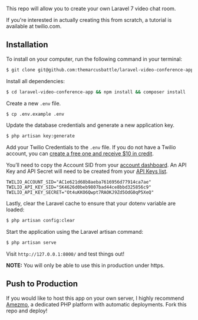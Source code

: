 This repo will allow you to create your own Laravel 7 video chat room. 

If you're interested in actually creating this from scratch, a tutorial is available at twilio.com.

## Installation

To install on your computer, run the following command in your terminal:

```bash
$ git clone git@github.com:themarcusbattle/laravel-video-conference-app.git
```

Install all dependencies:

```bash
$ cd laravel-video-conference-app && npm install && composer install
```

Create a new `.env` file.

```bash
$ cp .env.example .env
```

Update the database credentials and generate a new application key.

```bash
$ php artisan key:generate
```

Add your Twilio Credentials to the `.env` file. If you do not have a Twilio account, you can [create a free one and receive $10 in credit](http://www.twilio.com/referral/5PFGwv).

You’ll need to copy the Account SID from your [account dashboard](https://www.twilio.com/console). An API Key and API Secret will need to be created from your [API Keys list](https://www.twilio.com/console/video/project/api-keys/create).

```
TWILIO_ACCOUNT_SID="AC1e621d68b8aeba7616956d77914ca7ae"
TWILIO_API_KEY_SID="SK4626d0beb9807bad44ce8bbd325856c9"
TWILIO_API_KEY_SECRET="Ot4uKKO6Qwpt7RAOKJ9Zd5OdG0qP5XeQ"

```

Lastly, clear the Laravel cache to ensure that your dotenv variable are loaded:

```bash
$ php artisan config:clear
```

Start the application using the Laravel artisan command:

```bash
$ php artisan serve
```

Visit `http://127.0.0.1:8000/` and test things out!

**NOTE:** You will only be able to use this in production under https.

## Push to Production
If you would like to host this app on your own server, I highly recommend [Amezmo](https://www.amezmo.com/r/74956eaad08d5bc2), a dedicated PHP platform with automatic deployments. Fork this repo and deploy!